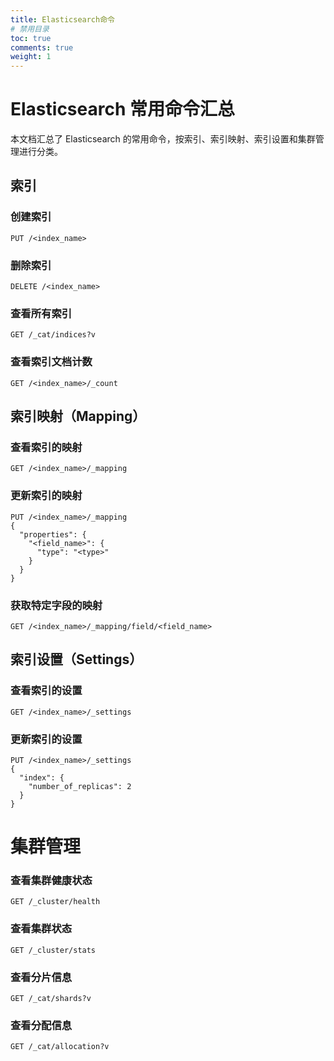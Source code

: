 ```yaml
---
title: Elasticsearch命令
# 禁用目录
toc: true
comments: true
weight: 1
---
```

# Elasticsearch 常用命令汇总

本文档汇总了 Elasticsearch 的常用命令，按索引、索引映射、索引设置和集群管理进行分类。

## 索引

### 创建索引
```shell
PUT /<index_name>
```

### 删除索引
```shell
DELETE /<index_name>
```

### 查看所有索引
```shell
GET /_cat/indices?v
```

### 查看索引文档计数
```shell
GET /<index_name>/_count
```

## 索引映射（Mapping）
### 查看索引的映射
```shell
GET /<index_name>/_mapping
```

### 更新索引的映射
```shell
PUT /<index_name>/_mapping
{
  "properties": {
    "<field_name>": {
      "type": "<type>"
    }
  }
}
```

### 获取特定字段的映射
```shell
GET /<index_name>/_mapping/field/<field_name>
```


## 索引设置（Settings）
### 查看索引的设置
```shell
GET /<index_name>/_settings
```

### 更新索引的设置
```shell
PUT /<index_name>/_settings
{
  "index": {
    "number_of_replicas": 2
  }
}
```

# 集群管理
### 查看集群健康状态
```shell
GET /_cluster/health
```
### 查看集群状态
```shell
GET /_cluster/stats
```
### 查看分片信息
```shell
GET /_cat/shards?v
```
### 查看分配信息
```shell
GET /_cat/allocation?v
```